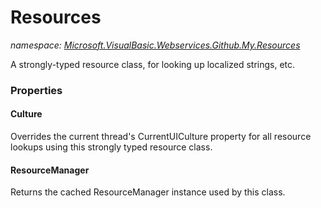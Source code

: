 ﻿# Resources
_namespace: <a href="#" onClick="load('/docs/Microsoft.VisualBasic.Webservices.Github.My.Resources/index.md')">Microsoft.VisualBasic.Webservices.Github.My.Resources</a>_

A strongly-typed resource class, for looking up localized strings, etc.




### Properties

#### Culture
Overrides the current thread's CurrentUICulture property for all
 resource lookups using this strongly typed resource class.
#### ResourceManager
Returns the cached ResourceManager instance used by this class.
